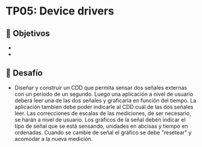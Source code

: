 # TP05: Device drivers

## 🎯 Objetivos
- 
- 
## 🔶 Desafío
- Diseñar y construir un CDD que permita sensar dos señales externas con un periodo de un segundo. Luego una aplicación a nivel de usuario deberá leer una de las dos señales y graficarla en función del tiempo. La aplicación tambien debe poder indicarle al CDD cuál de las dos señales leer. Las correcciones de escalas de las mediciones, de ser necesario, se harán a nivel de usuario. Los gráficos de la señal deben indicar el tipo de señal que se está sensando, unidades en abcisas y tiempo en ordenadas. Cuando se cambie de señal el gráfico se debe "resetear" y acomodar a la nueva medición.
